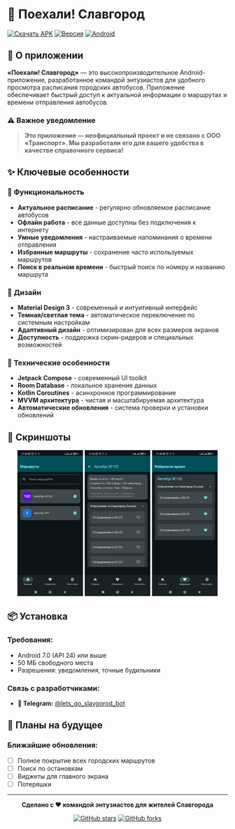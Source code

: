 # 🚌 Поехали! Славгород
[![Скачать APK](https://img.shields.io/badge/Скачать-APK-success?style=for-the-badge&logo=android)](https://github.com/VseMirka200/lets_go_slavgorod/releases)
[![Версия](https://img.shields.io/badge/Версия-v1.05-blue?style=for-the-badge)](https://github.com/VseMirka200/lets_go_slavgorod/releases)
[![Android](https://img.shields.io/badge/Android-7.0%2B-green?style=for-the-badge&logo=android)](https://github.com/VseMirka200/lets_go_slavgorod)

## 📱 О приложении
**«Поехали! Славгород»** — это высокопроизводительное Android-приложение, разработанное командой энтузиастов для удобного просмотра расписания городских автобусов. Приложение обеспечивает быстрый доступ к актуальной информации о маршрутах и времени отправления автобусов.

### ⚠️ Важное уведомление
> **Это приложение — неофициальный проект и не связано с ООО «Транспорт». Мы разработали его для вашего удобства в качестве справочного сервиса!**

## ✨ Ключевые особенности

### 📱 **Функциональность**
- **Актуальное расписание** - регулярно обновляемое расписание автобусов
- **Офлайн работа** - все данные доступны без подключения к интернету
- **Умные уведомления** - настраиваемые напоминания о времени отправления
- **Избранные маршруты** - сохранение часто используемых маршрутов
- **Поиск в реальном времени** - быстрый поиск по номеру и названию маршрута

### 🎨 **Дизайн**
- **Material Design 3** - современный и интуитивный интерфейс
- **Темная/светлая тема** - автоматическое переключение по системным настройкам
- **Адаптивный дизайн** - оптимизирован для всех размеров экранов
- **Доступность** - поддержка скрин-ридеров и специальных возможностей

### 🔧 **Технические особенности**
- **Jetpack Compose** - современный UI toolkit
- **Room Database** - локальное хранение данных
- **Kotlin Coroutines** - асинхронное программирование
- **MVVM архитектура** - чистая и масштабируемая архитектура
- **Автоматические обновления** - система проверки и установки обновлений

## 📱 Скриншоты
<div align="center">
  <img width="150" alt="Главный экран" src="materials/screenshot/1.jpg"/>
  <img width="150" alt="Расписание маршрута" src="materials/screenshot/2.jpg"/>
  <img width="150" alt="Настройки уведомлений" src="materials/screenshot/3.jpg"/>
</div>

## 📦 Установка

### **Требования:**
- Android 7.0 (API 24) или выше
- 50 МБ свободного места
- Разрешения: уведомления, точные будильники

### **Связь с разработчиками:**
- **💬 Telegram:** [@lets_go_slavgorod_bot](https://t.me/lets_go_slavgorod_bot)

## 🔮 Планы на будущее

### **Ближайшие обновления:**
- [ ] Полное покрытие всех городских маршрутов
- [ ] Поиск по остановкам
- [ ] Виджеты для главного экрана
- [ ] Потеряшки
---

<div align="center">

**Сделано с ❤️ командой энтузиастов для жителей Славгорода**

[![GitHub stars](https://img.shields.io/github/stars/VseMirka200/lets_go_slavgorod?style=social)](https://github.com/VseMirka200/lets_go_slavgorod/stargazers)
[![GitHub forks](https://img.shields.io/github/forks/VseMirka200/lets_go_slavgorod?style=social)](https://github.com/VseMirka200/lets_go_slavgorod/network)
